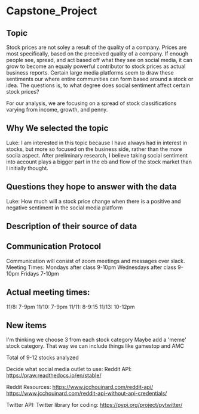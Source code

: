 # Capstone_Project

## Topic
Stock prices are not soley a result of the quality of a company. Prices are most specifically, based on the preceived quality of a company. If enough people see, spread, and act based off what they see on social media, it can grow to become an equaly powerful contributor to stock prices as actual business reports. Certain large media platforms seem to draw these sentiments our where entire communities can form based around a stock or idea. The questions is, to what degree does social sentiment affect certain stock prices?

For our analysis, we are focusing on a spread of stock classifications varying from income, growth, and penny.





## Why We selected the topic
Luke: I am interested in this topic because I have always had in interest in stocks, but more so focused on the business side, rather than the more socila aspect. After preliminary research, I believe taking social sentiment into account plays a bigger part in the eb and flow of the stock market than I initially thought.

## Questions they hope to answer with the data
Luke: How much will a stock price change when there is a positive and negative sentiment in the social media platform

## Description of their source of data

## Communication Protocol
Communication will consist of zoom meetings and messages over slack.
Meeting Times:
  Mondays after class 9-10pm
  Wednesdays after class 9-10pm
  Fridays 7-10pm
  
## Actual meeting times:
11/8: 7-9pm
11/10: 7-9pm
11/11: 8-9:15
11/13: 10-12pm



## New items

I'm thinking we choose 3 from each stock category 
Maybe add a 'meme' stock category. That way we can include things like gamestop and AMC

Total of 9-12 stocks analyzed

Decide what social media outlet to use:
Reddit API: https://praw.readthedocs.io/en/stable/

Reddit Resources:
https://www.jcchouinard.com/reddit-api/
https://www.jcchouinard.com/reddit-api-without-api-credentials/

Twitter API:
Twitter library for coding: https://pypi.org/project/pytwitter/
